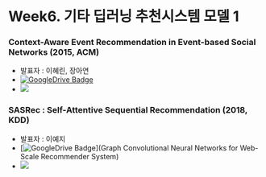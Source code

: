 # Week6. 기타 딥러닝 추천시스템 모델 1  

### Context-Aware Event Recommendation in Event-based Social Networks (2015, ACM)  
* 발표자 : 이혜린, 장아연  
* [![GoogleDrive Badge](https://img.shields.io/badge/Paper-405263?style=flat-square&logo=Quip&link=https://drive.google.com/file/d/1VnYsB8k4Fxu6UFhAxuTi4m01BjoH2uwS/view?usp=sharing)](https://dl.acm.org/doi/pdf/10.1145/2792838.2800187?casa_token=YOm_oJvzs80AAAAA:opJWUBBQlwbT0Vu7GII-9k_PDtfFXkiVD0mAqYG-BWTQOMkHxqXn2VgG7wkZjikfrPjmtk9eV5IZyhs)  
* <a href="https://velog.io/@tobigs-recsys/Paper-Review-2015-RecSys-Context-Aware-Event-Recommendation-in-Event-based-Social-Networks" target="_blank"><img src="https://img.shields.io/badge/Paper Review-20c997?style=flat-square&logo=Vimeo&logoColor=white"/></a>  

### SASRec : Self-Attentive Sequential Recommendation (2018, KDD)
* 발표자 : 이예지  
* [![GoogleDrive Badge](https://img.shields.io/badge/Paper-405263?style=flat-square&logo=Quip&link=https://drive.google.com/file/d/1VnYsB8k4Fxu6UFhAxuTi4m01BjoH2uwS/view?usp=sharing)](Graph Convolutional Neural Networks for Web-Scale Recommender System)  
* <a href="https://velog.io/@tobigs-recsys/Graph-Convolutional-Neural-Networks-for-Web-Scale-Recommender-System" target="_blank"><img src="https://img.shields.io/badge/Paper Review-20c997?style=flat-square&logo=Vimeo&logoColor=white"/></a>  


